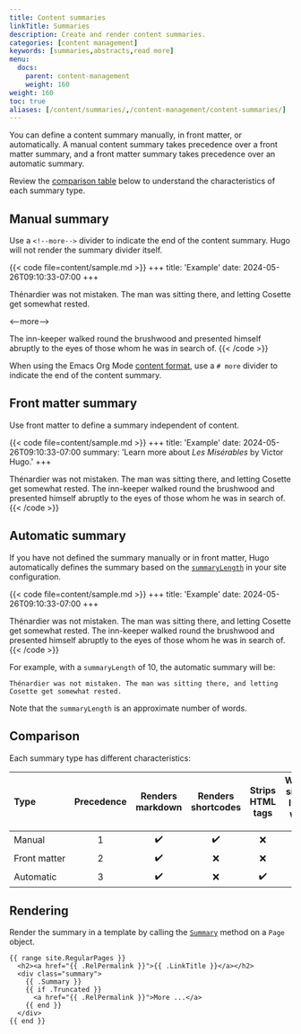 ```yaml
---
title: Content summaries
linkTitle: Summaries
description: Create and render content summaries.
categories: [content management]
keywords: [summaries,abstracts,read more]
menu:
  docs:
    parent: content-management
    weight: 160
weight: 160
toc: true
aliases: [/content/summaries/,/content-management/content-summaries/]
---
```


<!-- Do not remove the manual summary divider below. -->
<!-- If you do, you will break its first literal usage on this page. -->
<!--more-->

You can define a content summary manually, in front matter, or automatically. A manual content summary takes precedence over a front matter summary, and a front matter summary takes precedence over an automatic summary.

Review the [comparison table](#comparison) below to understand the characteristics of each summary type.

## Manual summary

Use a `<!--more-->` divider to indicate the end of the content summary. Hugo will not render the summary divider itself.

{{< code file=content/sample.md >}}
+++
title: 'Example'
date: 2024-05-26T09:10:33-07:00
+++

Thénardier was not mistaken. The man was sitting there, and letting
Cosette get somewhat rested.

<--more-->

The inn-keeper walked round the brushwood and presented himself
abruptly to the eyes of those whom he was in search of.
{{< /code >}}

When using the Emacs Org Mode [content format], use a `# more` divider to indicate the end of the content summary.

[content format]: /content-management/formats/

## Front matter summary

Use front matter to define a summary independent of content.

{{< code file=content/sample.md >}}
+++
title: 'Example'
date: 2024-05-26T09:10:33-07:00
summary: 'Learn more about _Les Misérables_ by Victor Hugo.'
+++

Thénardier was not mistaken. The man was sitting there, and letting
Cosette get somewhat rested. The inn-keeper walked round the
brushwood and presented himself abruptly to the eyes of those whom
he was in search of.
{{< /code >}}

## Automatic summary

If you have not defined the summary manually or in front matter, Hugo automatically defines the summary based on the [`summaryLength`] in your site configuration.

[`summaryLength`]: /getting-started/configuration/#summarylength

{{< code file=content/sample.md >}}
+++
title: 'Example'
date: 2024-05-26T09:10:33-07:00
+++

Thénardier was not mistaken. The man was sitting there, and letting
Cosette get somewhat rested. The inn-keeper walked round the
brushwood and presented himself abruptly to the eyes of those whom
he was in search of.
{{< /code >}}

For example, with a `summaryLength` of 10, the automatic summary will be:

```text
Thénardier was not mistaken. The man was sitting there, and letting
Cosette get somewhat rested.
```

Note that the `summaryLength` is an approximate number of words.

## Comparison

Each summary type has different characteristics:

Type|Precedence|Renders markdown|Renders shortcodes|Strips HTML tags|Wraps single lines with `<p>`
:--|:-:|:-:|:-:|:-:|:-:
Manual|1|:heavy_check_mark:|:heavy_check_mark:|:x:|:heavy_check_mark:
Front&nbsp;matter|2|:heavy_check_mark:|:x:|:x:|:x:
Automatic|3|:heavy_check_mark:|:x:|:heavy_check_mark:|:x:

## Rendering

Render the summary in a template by calling the [`Summary`] method on a `Page` object.

[`Summary`]: /methods/page/summary

```go-html-template
{{ range site.RegularPages }}
  <h2><a href="{{ .RelPermalink }}">{{ .LinkTitle }}</a></h2>
  <div class="summary">
    {{ .Summary }}
    {{ if .Truncated }}
      <a href="{{ .RelPermalink }}">More ...</a>
    {{ end }}
  </div>
{{ end }}
```
